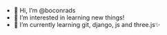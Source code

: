 - 👋 Hi, I’m @boconrads
- 👀 I’m interested in learning new things!
- 🌱 I’m currently learning git, django, js and three.js✨


